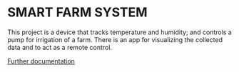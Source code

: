 # SMART FARM SYSTEM
This project is a device that tracks temperature and humidity; and controls a pump for irrigation of a farm. There is an app for visualizing the collected data and to act as a remote control.

[Further documentation](documentation/README.md)
